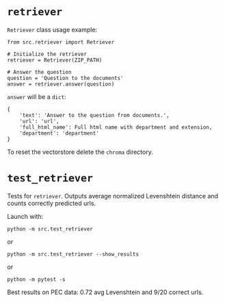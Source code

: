 # `retriever`

`Retriever` class usage example:
```
from src.retriever import Retriever

# Initialize the retriever
retriever = Retriever(ZIP_PATH)

# Answer the question
question = 'Question to the documents'
answer = retriever.answer(question)
```
`answer` will be a `dict`:
```
{
    'text': 'Answer to the question from documents.',
    'url': 'url',
    'full_html_name': Full html name with department and extension,
    'department': 'department'
}
```
To reset the vectorstore delete the `chroma` directory.

# `test_retriever`
Tests for `retriever`. Outputs average normalized Levenshtein distance and counts correctly predicted urls.

Launch with:
```
python -m src.test_retriever
```
or
```
python -m src.test_retriever --show_results
```
or
```
python -m pytest -s
```

Best results on PEC data: 0.72 avg Levenshtein and 9/20 correct urls.
